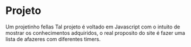 # Projeto
Um projetinho fellas
  Tal projeto é voltado em Javascript com o intuito de mostrar os conhecimentos adquiridos, o real proposito do site é fazer uma lista de afazeres com diferentes timers.
